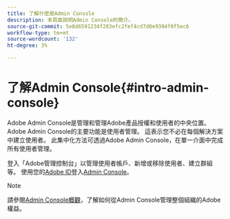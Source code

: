 ```yaml
---
title: 了解什麼是Admin Console
description: 本頁面說明Admin Console的簡介。
source-git-commit: 5e8d6591234f283efc2fef4cd7d0e9394f0f5ec6
workflow-type: tm+mt
source-wordcount: '132'
ht-degree: 3%

---
```



# 了解Admin Console{#intro-admin-console}

Adobe Admin Console是管理和管理Adobe產品授權和使用者的中央位置。 Adobe Admin Console的主要功能是使用者管理。 這表示您不必在每個解決方案中建立使用者。 此集中化方法可透過Adobe Admin Console，在單一介面中完成所有使用者管理。

登入「Adobe管理控制台」以管理使用者帳戶、新增或移除使用者、建立群組等。 使用您的[Adobe ID](/help/onboarding/learn-concepts/adobe-id.md)登入[Admin Console](https://adminconsole.adobe.com)。

>[!NOTE]
>請參閱[Admin Console概觀](https://helpx.adobe.com/tw/enterprise/using/admin-console.html)，了解如何從Admin Console管理整個組織的Adobe權益。